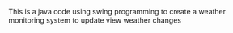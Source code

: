 This is a java code using swing programming to create a weather monitoring system to update view weather changes
